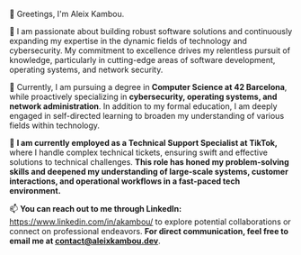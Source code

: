 👋 Greetings, I'm Aleix Kambou.

👀 I am passionate about building robust software solutions and continuously expanding my expertise in the dynamic fields of technology and cybersecurity. My commitment to excellence drives my relentless pursuit of knowledge, particularly in cutting-edge areas of software development, operating systems, and network security.

🌱 Currently, I am pursuing a degree in **Computer Science at 42 Barcelona**, while proactively specializing in **cybersecurity, operating systems, and network administration**. In addition to my formal education, I am deeply engaged in self-directed learning to broaden my understanding of various fields within technology.

💼 **I am currently employed as a Technical Support Specialist at TikTok,** where I handle complex technical tickets, ensuring swift and effective solutions to technical challenges. **This role has honed my problem-solving skills and deepened my understanding of large-scale systems, customer interactions, and operational workflows in a fast-paced tech environment.**

📫 **You can reach out to me through LinkedIn:** https://www.linkedin.com/in/akambou/  to explore potential collaborations or connect on professional endeavors. **For direct communication, feel free to email me at contact@aleixkambou.dev**.

